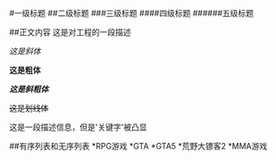 #一级标题
##二级标题
###三级标题
####四级标题
######五级标题

##正文内容
这是对工程的一段描述

*这是斜体*

**这是粗体**

***这是斜粗体***

~~这是划线体~~

这是一段描述信息，但是'关键字'被凸显

##有序列表和无序列表
*RPG游戏
 *GTA
  *GTA5
 *荒野大镖客2
*MMA游戏
